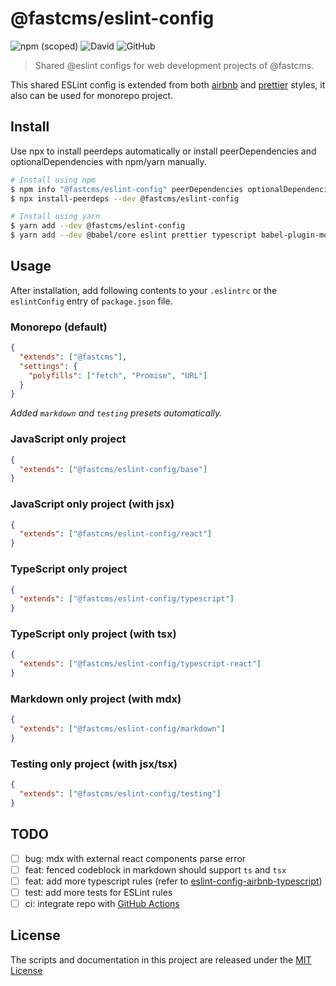 # @fastcms/eslint-config

![npm (scoped)](https://img.shields.io/npm/v/@fastcms/eslint-config) ![David](https://img.shields.io/david/fastcms/eslint-config) ![GitHub](https://img.shields.io/github/license/fastcms/eslint-config)

> Shared @eslint configs for web development projects of @fastcms.

This shared ESLint config is extended from both [airbnb](https://github.com/airbnb/javascript) and [prettier](https://prettier.io/) styles, it also can be used for monorepo project.

## Install

Use npx to install peerdeps automatically or install peerDependencies and optionalDependencies with npm/yarn manually.

```bash
# Install using npm
$ npm info "@fastcms/eslint-config" peerDependencies optionalDependencies
$ npx install-peerdeps --dev @fastcms/eslint-config

# Install using yarn
$ yarn add --dev @fastcms/eslint-config
$ yarn add --dev @babel/core eslint prettier typescript babel-plugin-module-resolver
```

## Usage

After installation, add following contents to your `.eslintrc` or the `eslintConfig` entry of `package.json` file.

### Monorepo (default)

```json
{
  "extends": ["@fastcms"],
  "settings": {
    "polyfills": ["fetch", "Promise", "URL"]
  }
}
```

_Added `markdown` and `testing` presets automatically._

### JavaScript only project

```json
{
  "extends": ["@fastcms/eslint-config/base"]
}
```

### JavaScript only project (with jsx)

```json
{
  "extends": ["@fastcms/eslint-config/react"]
}
```

### TypeScript only project

```json
{
  "extends": ["@fastcms/eslint-config/typescript"]
}
```

### TypeScript only project (with tsx)

```json
{
  "extends": ["@fastcms/eslint-config/typescript-react"]
}
```

### Markdown only project (with mdx)

```json
{
  "extends": ["@fastcms/eslint-config/markdown"]
}
```

### Testing only project (with jsx/tsx)

```json
{
  "extends": ["@fastcms/eslint-config/testing"]
}
```

## TODO

- [ ] bug: mdx with external react components parse error
- [ ] feat: fenced codeblock in markdown should support `ts` and `tsx`
- [ ] feat: add more typescript rules (refer to [eslint-config-airbnb-typescript](iamturns/eslint-config-airbnb-typescript))
- [ ] test: add more tests for ESLint rules
- [ ] ci: integrate repo with [GitHub Actions](https://docs.github.com/cn/actions/guides/building-and-testing-nodejs)

## License

The scripts and documentation in this project are released under the [MIT License](./license)
